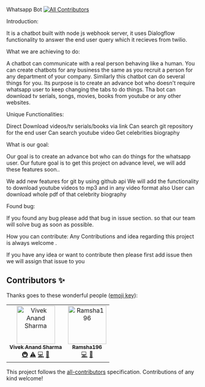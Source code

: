Whatsapp Bot
[![All Contributors](https://img.shields.io/badge/all_contributors-2-orange.svg?style=flat-square)](#contributors)

Introduction:

It is a chatbot built with node js webhook server, it uses Dialogflow functionality to answer the end user query which it recieves from twilio. 

What we are achieving to do:

A chatbot can communicate with a real person behaving like a human. You can create chatbots for any business the same as you recruit a person for any department of your company.
Similarly this chatbot can do several things for you. Its purpose is to create an advance bot who doesn't require whatsapp user to keep changing the tabs to do things. Tha bot can download tv serials, songs, movies, books from youtube or any other websites.

Unique Functionalities:

Direct Download videos/tv serials/books via link
Can search git repository for the end user
Can search youtube video
Get celebrities biography


What is our goal:

Our goal is to create an advance bot who can do things for the whatsapp user.
Our future goal is to get this project on advance level, we will add these features soon..

We add new features for git by using github api
We will add the functionality to download youtube videos to mp3 and in any video format also
User can download whole pdf of that celebrity biography

Found bug:

If you found any bug please add that bug in issue section. so that our team will solve bug as soon as possible.

How you can contribute:
Any Contributions and idea regarding this project is always welcome .

If you have any idea or want to contribute then please first add issue
then we will assign that issue to you

## Contributors ✨

Thanks goes to these wonderful people ([emoji key](https://allcontributors.org/docs/en/emoji-key)):

<!-- ALL-CONTRIBUTORS-LIST:START - Do not remove or modify this section -->
<!-- prettier-ignore -->
<table>
  <tr>
   <td align="center"><a href="https://viveksharmaui.js.org"><img src="https://avatars1.githubusercontent.com/u/28563357?v=4" width="100px;" alt="Vivek Anand Sharma"/><br /><sub><b>Vivek Anand Sharma</b></sub></a><br /><a href="#infra-viveksharmaui" title="Infrastructure (Hosting, Build-Tools, etc)">🚇</a> <a href="https://github.com/viveksharmaui/Whatsapp-Bot/commits?author=viveksharmaui" title="Tests">⚠️</a> <a href="https://github.com/viveksharmaui/Whatsapp-Bot/commits?author=viveksharmaui" title="Code">💻</a> <a href="https://github.com/viveksharmaui/Whatsapp-Bot/commits?author=viveksharmaui" title="Documentation">📖</a></td>
   <td align="center"><a href="https://github.com/Ramsha196"><img src="https://avatars0.githubusercontent.com/u/46401119?v=4" width="100px;" alt="Ramsha196"/><br /><sub><b>Ramsha196</b></sub></a><br /><a href="https://github.com/viveksharmaui/Whatsapp-Bot/commits?author=Ramsha196" title="Code">💻</a> <a href="https://github.com/viveksharmaui/Whatsapp-Bot/commits?author=Ramsha196" title="Documentation">📖</a></td>
  </tr>
</table>

<!-- ALL-CONTRIBUTORS-LIST:END -->

This project follows the [all-contributors](https://github.com/all-contributors/all-contributors) specification. Contributions of any kind welcome!
